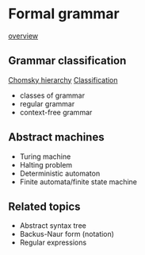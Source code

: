 # Formal grammar

[overview](https://en.wikipedia.org/wiki/Formal_grammar)

## Grammar classification

[Chomsky hierarchy](https://en.wikipedia.org/wiki/Chomsky_hierarchy)
[Classification](https://www.tutorialspoint.com/automata_theory/chomsky_classification_of_grammars.htm)

* classes of grammar
* regular grammar
* context-free grammar

## Abstract machines

* Turing machine
* Halting problem
* Deterministic automaton
* Finite automata/finite state machine


## Related topics

* Abstract syntax tree
* Backus-Naur form (notation)
* Regular expressions
